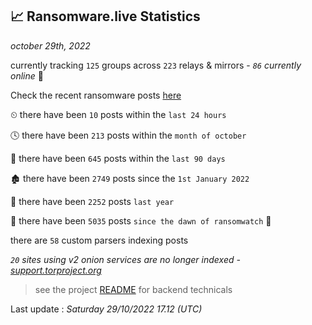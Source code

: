 
## 📈 Ransomware.live Statistics
_october 29th, 2022_

currently tracking `125` groups across `223` relays & mirrors - _`86` currently online_ 📡

Check the recent ransomware posts [here](https://www.ransomware.live/#/recentposts)


⏲ there have been `10` posts within the `last 24 hours`

🕓 there have been `213` posts within the `month of october`

📅 there have been `645` posts within the `last 90 days`

🏚 there have been `2749` posts since the `1st January 2022`

🚀 there have been `2252` posts `last year`

🦕 there have been `5035` posts `since the dawn of ransomwatch` 🐣

there are `58` custom parsers indexing posts

_`20` sites using v2 onion services are no longer indexed - [support.torproject.org](https://support.torproject.org/onionservices/v2-deprecation/)_

> see the project [README](https://github.com/jmousqueton/ransomwatch#readme) for backend technicals



Last update : _Saturday 29/10/2022 17.12 (UTC)_

